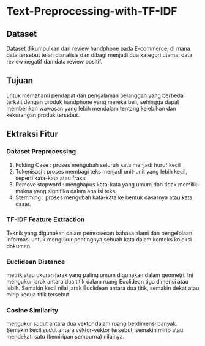 # Text-Preprocessing-with-TF-IDF #

## Dataset ##
Dataset dikumpulkan dari review handphone pada E-commerce, di mana data tersebut telah dianalisis dan dibagi menjadi dua kategori utama: data review negatif dan data review positif.

## Tujuan ##
untuk memahami pendapat dan pengalaman pelanggan yang berbeda terkait dengan produk handphone yang mereka beli, sehingga dapat memberikan wawasan yang lebih mendalam tentang kelebihan dan kekurangan produk tersebut.

## Ektraksi Fitur ##
### Dataset Preprocessing ###
1. Folding Case : proses mengubah seluruh kata menjadi huruf kecil
2. Tokenisasi : proses membagi teks menjadi unit-unit yang lebih kecil, seperti kata-kata atau frasa.
3. Remove stopword : menghapus kata-kata yang umum dan tidak memiliki makna yang signifika dalam analisi teks
4. Stemming : proses mengubah kata-kata ke bentuk dasarnya atau kata dasar.
### TF-IDF Feature Extraction ###
Teknik yang digunakan dalam pemrosesan bahasa alami dan pengelolaan informasi untuk mengukur pentingnya sebuah kata dalam konteks koleksi dokumen.
### Euclidean Distance ###
metrik atau ukuran jarak yang paling umum digunakan dalam geometri. Ini mengukur jarak antara dua titik dalam ruang Euclidean tiga dimensi atau lebih. Semakin kecil nilai jarak Euclidean antara dua titik, semakin dekat atau mirip kedua titik tersebut
### Cosine Similarity ###
mengukur sudut antara dua vektor dalam ruang berdimensi banyak. Semakin kecil sudut antara vektor-vektor tersebut, semakin mirip atau mendekati satu (kemiripan sempurna) nilainya.
